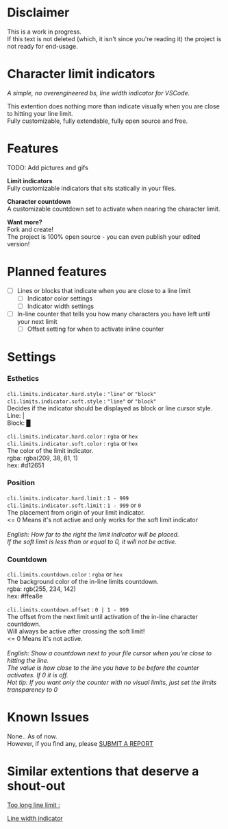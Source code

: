 # Disclaimer
This is a work in progress.<br />
If this text is not deleted (which, it isn't since you're reading it) the project is not ready for end-usage.

# Character limit indicators
*A simple, no overengineered bs, line width indicator for VSCode.*

This extention does nothing more than indicate visually when you are close to hitting your line limit.<br />
Fully customizable, fully extendable, fully open source and free.<br />

# Features

TODO: Add pictures and gifs

**Limit indicators**<br />
Fully customizable indicators that sits statically in your files.<br />

**Character countdown**<br />
A customizable countdown set to activate when nearing the character limit.<br />

**Want more?**<br />
Fork and create!<br />
The project is 100% open source - you can even publish your edited version!

# Planned features
- [ ] Lines or blocks that indicate when you are close to a line limit
  - [ ] Indicator color settings
  - [ ] Indicator width settings
- [ ] In-line counter that tells you how many characters you have left until your next limit
  - [ ] Offset setting for when to activate inline counter

# Settings


### Esthetics
`cli.limits.indicator.hard.style` : `"line"` or `"block"`<br/>
`cli.limits.indicator.soft.style` : `"line"` or `"block"`<br/>
Decides if the indicator should be displayed as block or line cursor style.<br/>
Line:	|<br/>
Block:	█<br/>
	

`cli.limits.indicator.hard.color` : `rgba` or `hex`<br/>
`cli.limits.indicator.soft.color` : `rgba` or `hex`<br/>
The color of the limit indicator.<br/>
rgba: rgba(209, 38, 81, 1)<br/>
hex: #d12651<br/>

### Position
`cli.limits.indicator.hard.limit` : `1 - 999`<br/>
`cli.limits.indicator.soft.limit` : `1 - 999` or `0`<br/>
The placement from origin of your limit indicator.<br/>
<= 0 Means it's not active and only works for the soft limit indicator<br />
<br/>
*English: How far to the right the limit indicator will be placed.<br/>
If the soft limit is less than or equal to 0, it will not be active.*

### Countdown
`cli.limits.countdown.color` : `rgba` or `hex`<br/>
The background color of the in-line limits countdown.<br />
rgba: rgb(255, 234, 142)<br/>
hex: #ffea8e<br/>

`cli.limits.countdown.offset` : `0 | 1 - 999`<br/>
The offset from the next limit until activation of the in-line character countdown.<br/>
Will always be active after crossing the soft limit!<br />
<= 0 Means it's not active.<br/>
<br/>
*English: Show a countdown next to your file cursor when you're close to hitting the line.<br/>
The value is how close to the line you have to be before the counter activates. If 0 it is off.*
<br/>
*Hot tip: If you want only the counter with no visual limits, just set the limits transparency to 0*

# Known Issues

None.. As of now.<br />
However, if you find any, please [SUBMIT A REPORT](https://github.com/VonRiddarn/character-limit-indicators/issues)

# Similar extentions that deserve a shout-out

[Too long line limit : ](https://github.com/MASSHUU12/too-long-line-limit)

[Line width indicator](https://github.com/lbragile/Line-Width-Indicator)